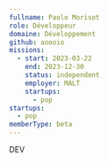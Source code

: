 ```yaml
---
fullname: Paolo Morisot
role: Développeur
domaine: Développement
github: aoooio
missions:
  - start: 2023-03-22
    end: 2023-12-30
    status: independent
    employer: MALT
    startups:
      - pop
startups:
  - pop
memberType: beta
---
```

DEV